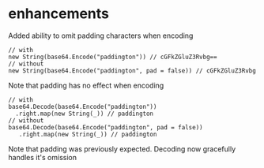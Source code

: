 # enhancements

Added ability to omit padding characters when encoding

    // with
    new String(base64.Encode("paddington")) // cGFkZGluZ3Rvbg==
    // without
    new String(base64.Encode("paddington", pad = false)) // cGFkZGluZ3Rvbg
    
Note that padding has no effect when encoding

    // with
    base64.Decode(base64.Encode("paddington"))
      .right.map(new String(_)) // paddington
    // without
    base64.Decode(base64.Encode("paddington", pad = false))
       .right.map(new String(_)) // paddington

Note that padding was previously expected. Decoding now gracefully handles it's omission
